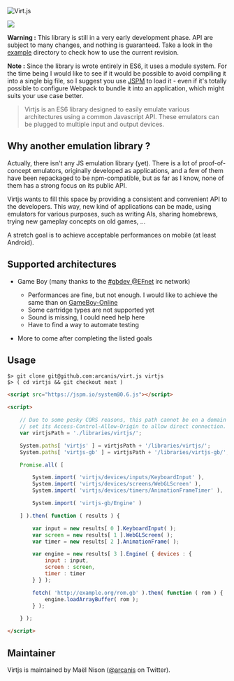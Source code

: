 ![Virt.js](http://arcanis.github.io/virt.js/documents/assets/logo.png)

![](http://arcanis.github.io/virt.js/documents/assets/github-banner.png)

**Warning :** This library is still in a very early development phase. API are subject to many changes, and nothing is guaranteed. Take a look in the [example](https://github.com/arcanis/Virtjs/tree/master/examples) directory to check how to use the current revision.

**Note :** Since the library is wrote entirely in ES6, it uses a module system. For the time being I would like to see if it would be possible to avoid compiling it into a single big file, so I suggest you use [JSPM](http://jspm.io/) to load it - even if it's totally possible to configure Webpack to bundle it into an application, which might suits your use case better.

> Virtjs is an ES6 library designed to easily emulate various architectures using a common Javascript API. These emulators can be plugged to multiple input and output devices.

## Why another emulation library ?

Actually, there isn't any JS emulation library (yet). There is a lot of proof-of-concept emulators, originally developed as applications, and a few of them have been repackaged to be npm-compatible, but as far as I know, none of them has a strong focus on its public API.

Virtjs wants to fill this space by providing a consistent and convenient API to the developers. This way, new kind of applications can be made, using emulators for various purposes, such as writing AIs, sharing homebrews, trying new gameplay concepts on old games, ...

A stretch goal is to achieve acceptable performances on mobile (at least Android).

## Supported architectures

- Game Boy (many thanks to the [#gbdev @EFnet](irc://irc.efnet.pl/#gbdev) irc network)
    * Performances are fine, but not enough. I would like to achieve the same than on [GameBoy-Online](https://github.com/grantgalitz/GameBoy-Online/)
    * Some cartridge types are not supported yet
    * Sound is missing, I could need help here
    * Have to find a way to automate testing

- More to come after completing the listed goals

## Usage

```
$> git clone git@github.com:arcanis/virt.js virtjs
$> ( cd virtjs && git checkout next )
```

```html
<script src="https://jspm.io/system@0.6.js"></script>

<script>

    // Due to some pesky CORS reasons, this path cannot be on a domain which hasn't
    // set its Access-Control-Allow-Origin to allow direct connection.
    var virtjsPath = './libraries/virtjs/';

    System.paths[ 'virtjs' ] = virtjsPath + '/libraries/virtjs/';
    System.paths[ 'virtjs-gb' ] = virtjsPath + '/libraries/virtjs-gb/';

    Promise.all( [

        System.import( 'virtjs/devices/inputs/KeyboardInput' ),
        System.import( 'virtjs/devices/screens/WebGLScreen' ),
        System.import( 'virtjs/devices/timers/AnimationFrameTimer' ),

        System.import( 'virtjs-gb/Engine' )

    ] ).then( function ( results ) {

        var input = new results[ 0 ].KeyboardInput( );
        var screen = new results[ 1 ].WebGLScreen( );
        var timer = new results[ 2 ].AnimationFrame( );

        var engine = new results[ 3 ].Engine( { devices : {
            input : input,
            screen : screen,
            timer : timer
        } } );

        fetch( 'http://example.org/rom.gb' ).then( function ( rom ) {
            engine.loadArrayBuffer( rom );
        } );

    } );

</script>
```

## Maintainer

Virtjs is maintained by Maël Nison ([@arcanis](https://twitter.com/arcanis) on Twitter).
